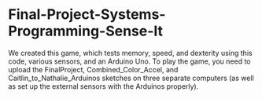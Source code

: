 # Final-Project-Systems-Programming-Sense-It
We created this game, which tests memory, speed, and dexterity using this code, various sensors, and an Arduino Uno.
To play the game, you need to upload the FinalProject, Combined_Color_Accel, and Caitlin_to_Nathalie_Arduinos sketches on three separate computers (as well as set up the external sensors with the Arduinos properly).

